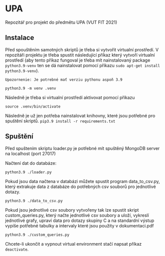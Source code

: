 # UPA
Repozitář pro projekt do předmětu UPA (VUT FIT 2021)

## Instalace
Před spouštěním samotných skriptů je třeba si vytvořit virtualní prostředí. V repozitáři projektu je třeba spustit následující
příkaz který vytvoří virtualní prostředí (aby tento příkaz fungoval je třeba mít nainstalovaný package `python3.9-venv` ten se dá nainstalovat pomocí příkazu `sudo apt-get install python3.9-venv`).

`Upozornenie: Je potrebné mať verziu pythonu aspoň 3.9`

```python3.9 -m venv .venv```

Následně je třeba si virtualní prostředí aktivovat pomocí příkazu 

```source .venv/bin/activate```

Následně je už jen potřeba nainstalovat knihovny, které jsou potřebné pro spuštění skriptů. 
```pip3.9 install -r requirements.txt```

## Spuštění
Před spuštením skriptu loader.py je potřebné mít spuštěný MongoDB server na localhost (port 27017)

Načtení dat do databáze:

```python3.9 ./loader.py```

Pokud jsou data načtena v databázi můžete spustit program data_to_csv.py, který extrakuje data z databáze do potřebných csv souborů pro jednotlivé dotazy. 

```python3.9 ./data_to_csv.py```

Pokud jsou jednotlivé csv soubory vytvořeny tak lze spustit skript custom_queries.py, který načte jednotlivé csv soubory a uloží, vykreslí jednotlivé grafy, upraví data pro dotazy skupiny C a na standardní výstup vypíše potřebné tabulky a intervaly které jsou použity v dokumentaci.pdf 

```python3.9 ./custom_queries.py```

Chcete-li ukončit a vypnout virtual environment stačí napsat příkaz `deactivate`.

